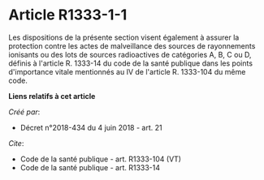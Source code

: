 # Article R1333-1-1

Les dispositions de la présente section visent également à assurer la protection contre les actes de malveillance des sources
de rayonnements ionisants ou des lots de sources radioactives de catégories A, B, C ou D, définis à l'article R. 1333-14 du
code de la santé publique dans les points d'importance vitale mentionnés au IV de l'article R. 1333-104 du même code.

**Liens relatifs à cet article**

_Créé par_:

  - Décret n°2018-434 du 4 juin 2018 - art. 21

_Cite_:

  - Code de la santé publique - art. R1333-104 (VT)
  - Code de la santé publique - art. R1333-14
